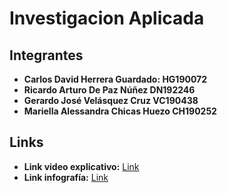 # Investigacion Aplicada 

## Integrantes
- **Carlos David Herrera Guardado: HG190072**
- **Ricardo Arturo De Paz Núñez DN192246**
- **Gerardo José Velásquez Cruz VC190438**
- **Mariella Alessandra Chicas Huezo  CH190252**

## Links
- **Link video explicativo:** [Link](https://drive.google.com/file/d/1zBHGt8n8Z3ZT03xqmjZNBDCfsA321Itu/view?usp=sharing)
- **Link infografía:** [Link](https://drive.google.com/file/d/1PzBXQHdewA3CtFgQ5Nxwv_i8egjwPTC_/view?usp=sharing)
